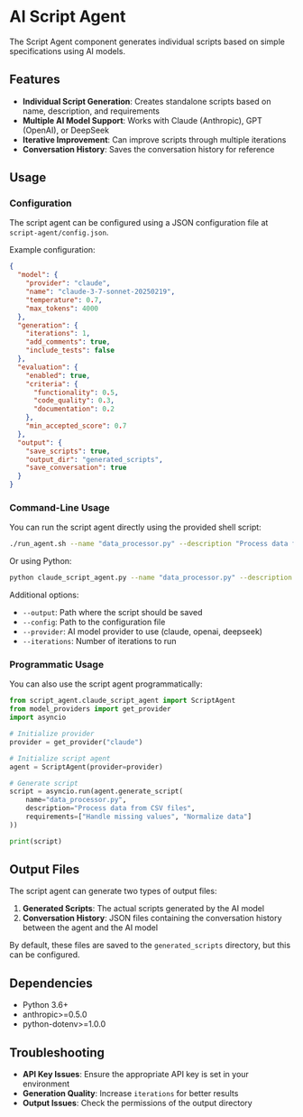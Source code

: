 # AI Script Agent

The Script Agent component generates individual scripts based on simple specifications using AI models.

## Features

- **Individual Script Generation**: Creates standalone scripts based on name, description, and requirements
- **Multiple AI Model Support**: Works with Claude (Anthropic), GPT (OpenAI), or DeepSeek
- **Iterative Improvement**: Can improve scripts through multiple iterations
- **Conversation History**: Saves the conversation history for reference

## Usage

### Configuration

The script agent can be configured using a JSON configuration file at `script-agent/config.json`.

Example configuration:

```json
{
  "model": {
    "provider": "claude",
    "name": "claude-3-7-sonnet-20250219",
    "temperature": 0.7,
    "max_tokens": 4000
  },
  "generation": {
    "iterations": 1,
    "add_comments": true,
    "include_tests": false
  },
  "evaluation": {
    "enabled": true,
    "criteria": {
      "functionality": 0.5,
      "code_quality": 0.3,
      "documentation": 0.2
    },
    "min_accepted_score": 0.7
  },
  "output": {
    "save_scripts": true,
    "output_dir": "generated_scripts",
    "save_conversation": true
  }
}
```

### Command-Line Usage

You can run the script agent directly using the provided shell script:

```bash
./run_agent.sh --name "data_processor.py" --description "Process data from CSV files" --requirements "Handle missing values" "Normalize data"
```

Or using Python:

```bash
python claude_script_agent.py --name "data_processor.py" --description "Process data from CSV files" --requirements "Handle missing values" "Normalize data"
```

Additional options:
- `--output`: Path where the script should be saved
- `--config`: Path to the configuration file
- `--provider`: AI model provider to use (claude, openai, deepseek)
- `--iterations`: Number of iterations to run

### Programmatic Usage

You can also use the script agent programmatically:

```python
from script_agent.claude_script_agent import ScriptAgent
from model_providers import get_provider
import asyncio

# Initialize provider
provider = get_provider("claude")

# Initialize script agent
agent = ScriptAgent(provider=provider)

# Generate script
script = asyncio.run(agent.generate_script(
    name="data_processor.py",
    description="Process data from CSV files",
    requirements=["Handle missing values", "Normalize data"]
))

print(script)
```

## Output Files

The script agent can generate two types of output files:

1. **Generated Scripts**: The actual scripts generated by the AI model
2. **Conversation History**: JSON files containing the conversation history between the agent and the AI model

By default, these files are saved to the `generated_scripts` directory, but this can be configured.

## Dependencies

- Python 3.6+
- anthropic>=0.5.0
- python-dotenv>=1.0.0

## Troubleshooting

- **API Key Issues**: Ensure the appropriate API key is set in your environment
- **Generation Quality**: Increase `iterations` for better results
- **Output Issues**: Check the permissions of the output directory
